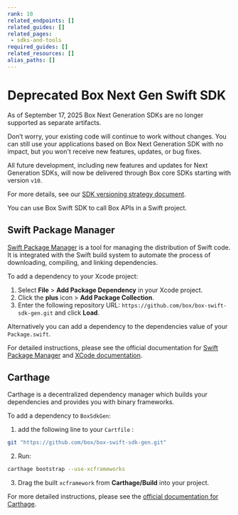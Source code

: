 ```yaml
---
rank: 10
related_endpoints: []
related_guides: []
related_pages:
 - sdks-and-tools
required_guides: []
related_resources: []
alias_paths: []
---
```


# Deprecated Box Next Gen Swift SDK

<Message type='warning'>
  As of September 17, 2025 Box Next Generation SDKs are no longer supported as separate artifacts.

  Don’t worry, your existing code will continue to work without changes. You can still use your applications based on Box Next Generation SDK with no impact, but you won't receive new features, updates, or bug fixes.

  All future development, including new features and updates for Next Generation SDKs, will now be delivered through Box core SDKs starting with version `v10`.

  For more details, see our [SDK versioning strategy document][versioning].
</Message>

You can use Box Swift SDK to call Box APIs in a Swift
project.

## Swift Package Manager

[Swift Package Manager][spm] is a tool for managing the distribution of Swift code. It is integrated with the Swift build system to automate the process of downloading, compiling, and linking dependencies.

To add a dependency to your Xcode project:

1. Select **File** > **Add Package Dependency** in your Xcode project.
2. Click the **plus** icon > **Add Package Collection**.
2. Enter the following repository URL: `https://github.com/box/box-swift-sdk-gen.git` and click **Load**.

Alternatively you can add a dependency to the dependencies value of your `Package.swift`.

For detailed instructions, please see the official documentation for [Swift Package Manager][spm] and [XCode documentation][xcode].

## Carthage

Carthage is a decentralized dependency manager which builds your dependencies and provides you with binary frameworks.

To add a dependency to `BoxSdkGen`:

1. add the following line to your `Cartfile` :

```bash
git "https://github.com/box/box-swift-sdk-gen.git"
```

2. Run:

```bash
carthage bootstrap --use-xcframeworks
```

3. Drag the built `xcframework` from **Carthage/Build** into your project.

For more detailed instructions, please see the [official documentation for Carthage][carthage].

[spm]: https://www.swift.org/documentation/package-manager/
[xcode]: https://developer.apple.com/documentation/xcode/adding-package-dependencies-to-your-app
[carthage]: https://github.com/Carthage/Carthage#adding-frameworks-to-an-application
[versioning]: g://tooling/sdks/sdk-versioning